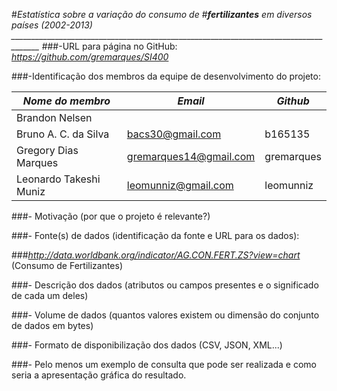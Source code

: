 #_Estatística sobre a variação do consumo de_
#_**fertilizantes** em diversos países (2002-2013)_
*_____________________________________________________________________________________*
###-URL para página no GitHub: _https://github.com/gremarques/SI400_

###-Identificação dos membros da equipe de desenvolvimento do projeto:

_Nome do membro_      |           _Email_          |  _Github_  | 
----------------------|----------------------------|------------|
Brandon Nelsen        |                            |            |
Bruno A. C. da Silva  |    bacs30@gmail.com        | b165135    |
Gregory Dias Marques  |    gremarques14@gmail.com  | gremarques |
Leonardo Takeshi Muniz|    leomunniz@gmail.com     | leomunniz  |

###- Motivação (por que o projeto é relevante?)

###- Fonte(s) de dados (identificação da fonte e URL para os dados): 
  
###_http://data.worldbank.org/indicator/AG.CON.FERT.ZS?view=chart_ (Consumo de Fertilizantes)

###- Descrição dos dados (atributos ou campos presentes e o significado de cada um deles)

###- Volume de dados (quantos valores existem ou dimensão do conjunto de dados em bytes)

###- Formato de disponibilização dos dados (CSV, JSON, XML...)

###- Pelo menos um exemplo de consulta que pode ser realizada e como seria a apresentação gráfica do resultado.
